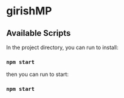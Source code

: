 # girishMP

## Available Scripts

In the project directory, you can run to install:

### `npm start`

then you can run to start:

### `npm start`
